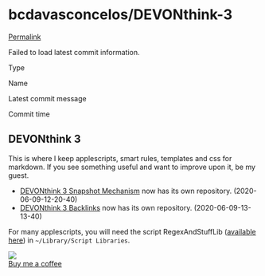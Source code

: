 # bcdavasconcelos/DEVONthink-3

 [Permalink](bcdavasconcelos-devonthink-3.md)

 Failed to load latest commit information.

Type

Name

Latest commit message

Commit time

## DEVONthink 3

This is where I keep applescripts, smart rules, templates and css for markdown. If you see something useful and want to improve upon it, be my guest.

* [DEVONthink 3 Snapshot Mechanism](https://github.com/bcdavasconcelos/DEVONthink-3-Snapshot-Mechanism) now has its own repository. \(2020-06-09-12-20-40\)
* [DEVONthink 3 Backlinks](https://github.com/bcdavasconcelos/DEVONthink-3-Backlinks) now has its own repository. \(2020-06-09-13-13-40\)

For many applescripts, you will need the script RegexAndStuffLib \([available here](https://latenightsw.com/support/freeware/)\) in `~/Library/Script Libraries`.

[![](https://camo.githubusercontent.com/3271dc6f8ac6f610341f353876412e7682822ee0bb8b744c7a0af6814a016ecd/68747470733a2f2f7777772e64726f70626f782e636f6d2f732f336e6e63646337613673667762686e2f6170692e6a7065673f7261773d31)](https://www.buymeacoffee.com/bcdavasconcelos)  
 [Buy me a coffee](https://www.buymeacoffee.com/bcdavasconcelos)

